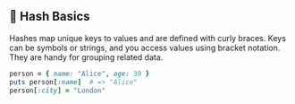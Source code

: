 ## 🔧 Hash Basics
Hashes map unique keys to values and are defined with curly braces. Keys can be symbols or strings, and you access values using bracket notation. They are handy for grouping related data.

```ruby
person = { name: "Alice", age: 30 }
puts person[:name]  # => "Alice"
person[:city] = "London"
```